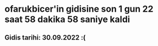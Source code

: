 # ofarukbicer'in gidisine son 1 gun 22 saat 58 dakika 58 saniye kaldi

## Gidis tarihi: 30.09.2022 :(